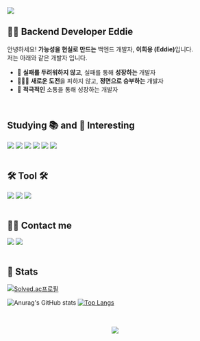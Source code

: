 <img src="https://capsule-render.vercel.app/api?type=venom&height=300&color=C9E9D2&text=Backend%20Dev%20Eddie&textBg=false&fontColor=789DBC&fontSize=40&fontAlignY=45&animation=fadeIn&desc=Heeyong%20Lee&descAlignY=63&descSize=30&fontAlign=47&descAlign=56"/>

<div align="left">
  
## 👨‍💻 Backend Developer Eddie

<p>
안녕하세요! <strong>가능성을 현실로 만드는</strong> 백엔드 개발자, <strong>이희용 (Eddie)</strong>입니다.<br>
저는 아래와 같은 개발자 입니다.
</p>

- 🚀 **실패를 두려워하지 않고**, 실패를 통해 **성장하는** 개발자
- 🏃‍♂️‍➡️ **새로운 도전**을 피하지 않고, **정면으로 승부하는** 개발자
- 💌 **적극적인** 소통을 통해 성장하는 개발자
  
<br>
</div>

<div align="left">
  
  ## Studying 📚  and  🧐 Interesting

  <img src="https://img.shields.io/badge/Java-ED8B00?style=for-the-badge&logo=openjdk&logoColor=white"/>
  <img src="https://img.shields.io/badge/Spring-6DB33F?style=for-the-badge&logo=spring&logoColor=white"/>
  <img src="https://img.shields.io/badge/Spring Boot-6DB33F?style=for-the-badge&logo=Spring Boot&logoColor=white">
  <img src="https://img.shields.io/badge/jQuery-0769AD?style=for-the-badge&logo=jquery&logoColor=white"/>
  <img src="https://img.shields.io/badge/MySQL-00000F?style=for-the-badge&logo=mysql&logoColor=white"/>
  <img src="https://img.shields.io/badge/AMAZONAWS-%23E4405F?style=for-the-badge&logo=amazonwebservices&logoColor=%23FFFFFF&labelColor=%23232F3E&color=%23232F3E"/>
  <br><br>

  ## 🛠️ Tool 🛠️
  <img src="https://img.shields.io/badge/Apple-MacBook_M3_Pro_16-999999?style=for-the-badge&logo=apple&logoColor=white"/>
  <img src="https://img.shields.io/badge/IntelliJ_IDEA-000000.svg?style=for-the-badge&logo=intellij-idea&logoColor=white&color=212121"/>
  <img src="https://img.shields.io/badge/Notion-%23000000.svg?style=for-the-badge&logo=notion&logoColor=white&color=212121"/>
  <br><br>
  
  ## 🧑‍💻 Contact me
  <a href="https://instagram.com/2._.hyong" target="_blank"><img src="https://img.shields.io/badge/2.__.hyong-E4405F?style=for-the-badge&logo=instagram&logoColor=white"/></a>
  <a href="mailto:devleehy@gmail.com"><img src="https://img.shields.io/badge/devleehy@gmail.com-D14836?style=for-the-badge&logo=gmail&logoColor=white&link=mailto:devleehy@gmail.com)]"/></a>
  <br><br>
</div>


<div align="left">
  
  ## 🏅 Stats
  [![Solved.ac프로필](http://mazassumnida.wtf/api/v2/generate_badge?boj=devleehy)](https://solved.ac/devleehy)
  
  ![Anurag's GitHub stats](https://github-readme-stats.vercel.app/api?username=eddie-backdev&show_icons=true&theme=radical)
  [![Top Langs](https://github-readme-stats.vercel.app/api/top-langs/?username=eddie-backdev&langs_count=10&layout=compact&theme=radical)](https://github.com/eddie-backdev)
</div>

<div align="center">
  <br><br>
   <a href="https://hits.seeyoufarm.com"> <img src="https://hits.seeyoufarm.com/api/count/incr/badge.svg?url=https%3A%2F%2Fgithub.com%2Feddie-backdev%2F&count_bg=%23000000&title_bg=%23000000&icon=github.svg&icon_color=%23FFFFFF&title=GitHub&edge_flat=false"/></a>

  <!-- 방문자수 카운터
  <a href="https://hits.seeyoufarm.com"><img src="https://hits.seeyoufarm.com/api/count/incr/badge.svg?url=https%3A%2F%2Fgithub.com%2Feddie-backdev&count_bg=%23000000&title_bg=%23555555&icon=github.svg&icon_color=%23E7E7E7&title=hits&edge_flat=false"/></a> -->
</div>
